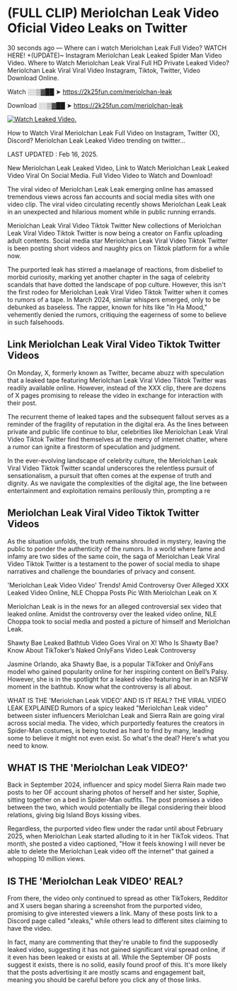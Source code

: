 # (FULL CLIP) Meriolchan Leak Video Oficial Video Leaks on Twitter

30 seconds ago — Where can i watch Meriolchan Leak Full Video? WATCH HERE! +(UPDATE)~ Instagram Meriolchan Leak Leaked Spider Man Video Video. Where to Watch Meriolchan Leak Viral Full HD Private Leaked Video? Meriolchan Leak Viral Viral Video Instagram, Tiktok, Twitter, Video Download Online.

Watch ░░▒▓██ ➤ https://2k25fun.com/meriolchan-leak

Download ░░▒▓██ ➤ https://2k25fun.com/meriolchan-leak

[![Watch Leaked Video.](https://miro.medium.com/v2/resize:fit:828/format:webp/1*cilzJN44JGOrTw9NJCrNHA.gif "Watch Leaked Video")](https://2k25fun.com/meriolchan-leak)

How to Watch Viral Meriolchan Leak Full Video on Instagram, Twitter (X), Discord? Meriolchan Leak Leaked Video trending on twitter...

LAST UPDATED : Feb 16, 2025.

New Meriolchan Leak Leaked Video, Link to Watch Meriolchan Leak Leaked Video Viral On Social Media. Full Video Video to Watch and Download!

The viral video of Meriolchan Leak Leak emerging online has amassed tremendous views across fan accounts and social media sites with one video clip. The viral video circulating recently shows Meriolchan Leak Leak in an unexpected and hilarious moment while in public running errands.

Meriolchan Leak Viral Video Tiktok Twitter New collections of Meriolchan Leak Viral Video Tiktok Twitter is now being a creator on Fanfix uploading adult contents. Social media star Meriolchan Leak Viral Video Tiktok Twitter is been posting short videos and naughty pics on Tiktok platform for a while now.

The purported leak has stirred a maelanage of reactions, from disbelief to morbid curiosity, marking yet another chapter in the saga of celebrity scandals that have dotted the landscape of pop culture. However, this isn't the first rodeo for Meriolchan Leak Viral Video Tiktok Twitter when it comes to rumors of a tape. In March 2024, similar whispers emerged, only to be debunked as baseless. The rapper, known for hits like "In Ha Mood," vehemently denied the rumors, critiquing the eagerness of some to believe in such falsehoods.

## Link Meriolchan Leak Viral Video Tiktok Twitter Videos

On Monday, X, formerly known as Twitter, became abuzz with speculation that a leaked tape featuring Meriolchan Leak Viral Video Tiktok Twitter was readily available online. However, instead of the XXX clip, there are dozens of X pages promising to release the video in exchange for interaction with their post.

The recurrent theme of leaked tapes and the subsequent fallout serves as a reminder of the fragility of reputation in the digital era. As the lines between private and public life continue to blur, celebrities like Meriolchan Leak Viral Video Tiktok Twitter find themselves at the mercy of internet chatter, where a rumor can ignite a firestorm of speculation and judgment.

In the ever-evolving landscape of celebrity culture, the Meriolchan Leak Viral Video Tiktok Twitter scandal underscores the relentless pursuit of sensationalism, a pursuit that often comes at the expense of truth and dignity. As we navigate the complexities of the digital age, the line between entertainment and exploitation remains perilously thin, prompting a re

##  Meriolchan Leak Viral Video Tiktok Twitter Videos

As the situation unfolds, the truth remains shrouded in mystery, leaving the public to ponder the authenticity of the rumors. In a world where fame and infamy are two sides of the same coin, the saga of Meriolchan Leak Viral Video Tiktok Twitter is a testament to the power of social media to shape narratives and challenge the boundaries of privacy and consent.

'Meriolchan Leak Video Video' Trends! Amid Controversy Over Alleged XXX Leaked Video Online, NLE Choppa Posts Pic With Meriolchan Leak on X

Meriolchan Leak is in the news for an alleged controversial sex video that leaked online. Amidst the controversy over the leaked video online, NLE Choppa took to social media and posted a picture of himself and Meriolchan Leak.

Shawty Bae Leaked Bathtub Video Goes Viral on X! Who Is Shawty Bae? Know About TikToker’s Naked OnlyFans Video Leak Controversy

Jasmine Orlando, aka Shawty Bae, is a popular TikToker and OnlyFans model who gained popularity online for her inspiring content on Bell’s Palsy. However, she is in the spotlight for a leaked video featuring her in an NSFW moment in the bathtub. Know what the controversy is all about.

WHAT IS THE 'Meriolchan Leak VIDEO' AND IS IT REAL? THE VIRAL VIDEO LEAK EXPLAINED Rumors of a spicy leaked "Meriolchan Leak video" between sister influencers Meriolchan Leak and Sierra Rain are going viral across social media. The video, which purportedly features the creators in Spider-Man costumes, is being touted as hard to find by many, leading some to believe it might not even exist. So what's the deal? Here's what you need to know.

## WHAT IS THE 'Meriolchan Leak VIDEO?'

Back in September 2024, influencer and spicy model Sierra Rain made two posts to her OF account sharing photos of herself and her sister, Sophie, sitting together on a bed in Spider-Man outfits. The post promises a video between the two, which would potentially be illegal considering their blood relations, giving big Island Boys kissing vibes.

Regardless, the purported video flew under the radar until about February 2025, when Meriolchan Leak started alluding to it in her TikTok videos. That month, she posted a video captioned, "How it feels knowing I will never be able to delete the Meriolchan Leak video off the internet" that gained a whopping 10 million views.

## IS THE 'Meriolchan Leak VIDEO' REAL?

From there, the video only continued to spread as other TikTokers, Redditor and X users began sharing a screenshot from the purported video, promising to give interested viewers a link. Many of these posts link to a Discord page called "xleaks," while others lead to different sites claiming to have the video.

In fact, many are commenting that they're unable to find the supposedly leaked video, suggesting it has not gained significant viral spread online, if it even has been leaked or exists at all. While the September OF posts suggest it exists, there is no solid, easily found proof of this. It's more likely that the posts advertising it are mostly scams and engagement bait, meaning you should be careful before you click any of those links.